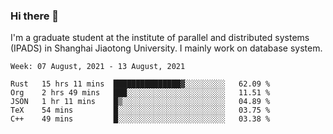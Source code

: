 ### Hi there 👋

I'm a graduate student at the institute of parallel and distributed systems (IPADS) in Shanghai Jiaotong University. I mainly work on database system.

<!--START_SECTION:waka-->
```text
Week: 07 August, 2021 - 13 August, 2021

Rust   15 hrs 11 mins  ███████████████▓░░░░░░░░░   62.09 % 
Org    2 hrs 49 mins   ███░░░░░░░░░░░░░░░░░░░░░░   11.51 % 
JSON   1 hr 11 mins    █▒░░░░░░░░░░░░░░░░░░░░░░░   04.89 % 
TeX    54 mins         █░░░░░░░░░░░░░░░░░░░░░░░░   03.75 % 
C++    49 mins         █░░░░░░░░░░░░░░░░░░░░░░░░   03.38 % 
```
<!--END_SECTION:waka-->

<!--
**yqmmm/yqmmm** is a ✨ _special_ ✨ repository because its `README.md` (this file) appears on your GitHub profile.

Here are some ideas to get you started:

- 🔭 I’m currently working on ...
- 🌱 I’m currently learning ...
- 👯 I’m looking to collaborate on ...
- 🤔 I’m looking for help with ...
- 💬 Ask me about ...
- 📫 How to reach me: ...
- 😄 Pronouns: ...
- ⚡ Fun fact: ...
-->

